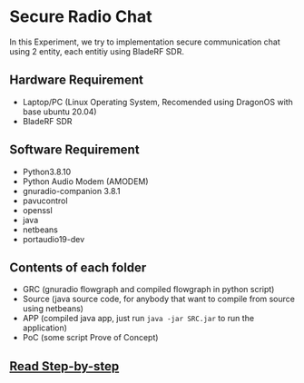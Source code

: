 # Secure Radio Chat

In this Experiment, we try to implementation secure communication chat using 2 entity, each entitiy using BladeRF SDR.

## Hardware Requirement

- Laptop/PC (Linux Operating System, Recomended using DragonOS with base ubuntu 20.04)
- BladeRF SDR

## Software Requirement

- Python3.8.10
- Python Audio Modem (AMODEM)
- gnuradio-companion 3.8.1
- pavucontrol
- openssl
- java
- netbeans
- portaudio19-dev

## Contents of each folder

- GRC (gnuradio flowgraph and compiled flowgraph in python script)
- Source (java source code, for anybody that want to compile from source using netbeans)
- APP (compiled java app, just run ```java -jar SRC.jar``` to run the application)
- PoC (some script Prove of Concept)

## [Read Step-by-step](https://github.com/dendisuhubdy/radio_experiments/wiki)
